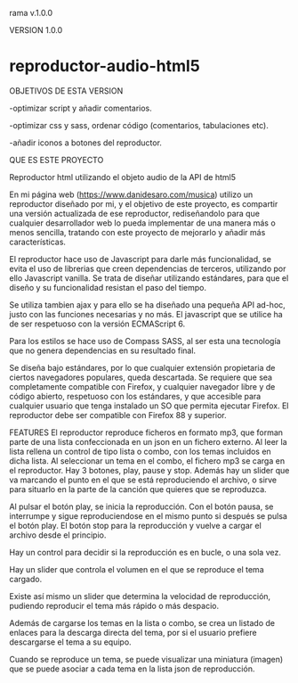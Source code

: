 rama v.1.0.0

VERSION 1.0.0

# reproductor-audio-html5

OBJETIVOS DE ESTA VERSION

-optimizar script y añadir comentarios.

-optimizar css y sass, ordenar código (comentarios, tabulaciones etc).

-añadir iconos a botones del reproductor.

QUE ES ESTE PROYECTO

Reproductor html utilizando el objeto audio de la API de html5

En mi página web (https://www.danidesaro.com/musica) utilizo un reproductor diseñado por mi, y el objetivo de este proyecto, es compartir una versión actualizada de ese  reproductor, rediseñandolo para que cualquier desarrollador web lo pueda implementar de una manera más o menos sencilla, tratando con este proyecto de mejorarlo y añadir más características.

El reproductor hace uso de Javascript para darle más funcionalidad, se evita el uso de librerias que creen dependencias de terceros, utilizando por ello Javascript vanilla. Se trata de diseñar utilizando estándares, para que el diseño y su funcionalidad resistan el paso del tiempo.

Se utiliza tambien ajax y para ello se ha diseñado una pequeña API ad-hoc, justo con las  funciones necesarias y no más. El javascript que se utilice ha de ser respetuoso con la versión ECMAScript 6.

Para los estilos se hace uso de Compass SASS, al ser esta una tecnología que no genera dependencias en su resultado final.

Se diseña bajo estándares, por lo que cualquier extensión propietaria de ciertos navegadores populares, queda descartada. Se requiere que sea completamente compatible con Firefox, y cualquier navegador libre y de código abierto, respetuoso con los estándares, y que accesible para cualquier usuario que tenga instalado un SO que permita ejecutar Firefox.
El reproductor debe ser compatible con Firefox 88 y superior.

FEATURES
El reproductor reproduce ficheros en formato mp3, que forman parte de una lista confeccionada en un json en un fichero externo. Al leer la lista rellena un control de tipo lista o combo, con los temas incluidos en dicha lista. Al seleccionar un tema en el combo, el fichero mp3 se carga en el reproductor. Hay 3 botones, play, pause y stop. Además hay un slider que va marcando el punto en el que se está reproduciendo el archivo, o sirve para situarlo en la parte de la canción que quieres que se reproduzca.

Al pulsar el botón play, se inicia la reproducción. Con el botón pausa, se interrumpe y sigue reproduciendose en el mismo punto si después se pulsa el botón play. El botón stop para la reproducción y vuelve a cargar el archivo desde el principio.

Hay un control para decidir si la reproducción es en bucle, o una sola vez.

Hay un slider que controla el volumen en el que se reproduce el tema cargado.

Existe así mismo un  slider que determina la velocidad de reproducción, pudiendo reproducir el tema más rápido o más despacio.

Además de cargarse los temas en la lista o combo, se crea un listado de enlaces para la descarga directa del tema, por si el usuario prefiere descargarse el tema a su equipo.

Cuando se reproduce un tema, se puede visualizar una miniatura (imagen) que se puede asociar a cada tema en la lista json de reproducción.
